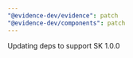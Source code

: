 ```yaml
---
"@evidence-dev/evidence": patch
"@evidence-dev/components": patch
---
```


Updating deps to support SK 1.0.0
